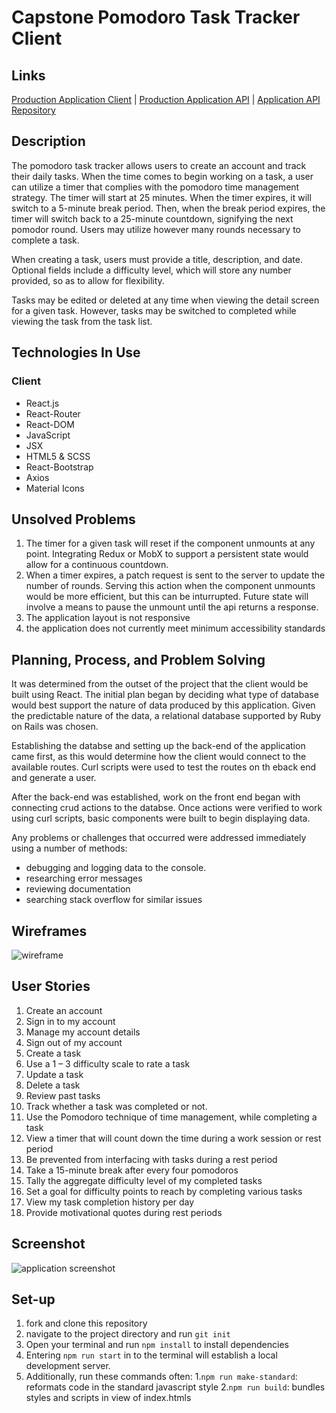 # Capstone Pomodoro Task Tracker Client

## Links

[Production Application Client](https://matthewjmontalto.github.io/capstone-pomodoro-task-tracker-client/#/) |
[Production Application API](https://pomodoro-task-tracker-api.herokuapp.com/) |
[Application API Repository](https://github.com/matthewjmontalto/capstone-pomodoro-task-tracker-api)


## Description

The pomodoro task tracker allows users to create an account and track their
daily tasks. When the time comes to begin working on a task, a user can utilize
a timer that complies with the pomodoro time management strategy. The timer
will start at 25 minutes. When the timer expires, it will switch to a 5-minute break
period. Then, when the break period expires, the timer will switch back to a
25-minute countdown, signifying the next pomodor round. Users may utilize
however many rounds necessary to complete a task.

When creating a task, users must provide a title, description, and date.
Optional fields include a difficulty level, which will store any number provided,
so as to allow for flexibility.

Tasks may be edited or deleted at any time when viewing the detail screen for a
given task. However, tasks may be switched to completed while viewing the task
from the task list.

## Technologies In Use

### Client
-   React.js
-   React-Router
-   React-DOM
-   JavaScript
-   JSX
-   HTML5 & SCSS
-   React-Bootstrap
-   Axios
-   Material Icons

## Unsolved Problems

1.  The timer for a given task will reset if the component unmounts at any point. Integrating Redux or MobX to support a persistent state would allow for a continuous countdown.
2.  When a timer expires, a patch request is sent to the server to update the number of rounds. Serving this action when the component unmounts would be more efficient, but this can be inturrupted. Future state will involve a means to pause the unmount until the api returns a response.
3.  The application layout is not responsive
4.  the application does not currently meet minimum accessibility standards

## Planning, Process, and Problem Solving

It was determined from the outset of the project that the client would be built using React. The initial plan began by deciding what type of database would best support the nature of data produced by this application. Given the predictable nature of the data, a relational database supported by Ruby on Rails was chosen.

Establishing the databse and setting up the back-end of the application came first, as this would determine how the client would connect to the available routes. Curl scripts were used to test the routes on th eback end and generate a user.

After the back-end was established, work on the front end began with connecting crud actions to the databse. Once actions were verified to work using curl scripts, basic components were built to begin displaying data.

Any problems or challenges that occurred were addressed immediately using a number of methods:
-   debugging and logging data to the console.
-   researching error messages
-   reviewing documentation
-   searching stack overflow for similar issues

## Wireframes
![wireframe](https://imgur.com/RSQaLpL)

## User Stories
1.  Create an account
2.  Sign in to my account
3.  Manage my account details
4.  Sign out of my account
5.  Create a task
6.  Use a 1 – 3 difficulty scale to rate a task
7.  Update a task
8.  Delete a task
9.  Review past tasks
10.	Track whether a task was completed or not.
11.	Use the Pomodoro technique of time management, while completing a task
12.	View a timer that will count down the time during a work session or rest period
13.	Be prevented from interfacing with tasks during a rest period
14.	Take a 15-minute break after every four pomodoros
15.	Tally the aggregate difficulty level of my completed tasks
16.	Set a goal for difficulty points to reach by completing various tasks
17.	View my task completion history per day
18.	Provide motivational quotes during rest periods

## Screenshot
![application screenshot](https://imgur.com/NE5sysc)

## Set-up

1.  fork and clone this repository
2.  navigate to the project directory and run `git init`
2.  Open your terminal and run `npm install` to install dependencies
3.  Entering `npm run start` in to the terminal will establish a local development server.
4.  Additionally, run these commands often:
  1.`npm run make-standard`: reformats code in the standard javascript style
  2.`npm run build`: bundles styles and scripts in view of index.htmls
